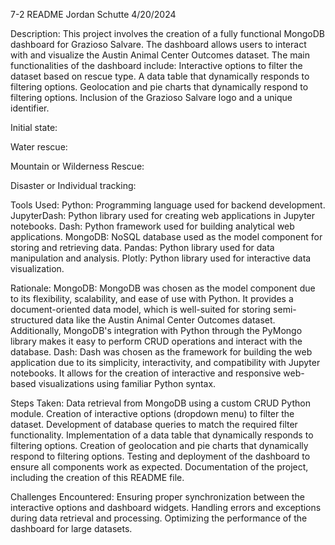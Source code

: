 7-2 README
Jordan Schutte
4/20/2024

Description:
This project involves the creation of a fully functional MongoDB dashboard for Grazioso Salvare. The dashboard allows users to interact with and visualize the Austin Animal Center Outcomes dataset. The main functionalities of the dashboard include:
Interactive options to filter the dataset based on rescue type.
A data table that dynamically responds to filtering options.
Geolocation and pie charts that dynamically respond to filtering options.
Inclusion of the Grazioso Salvare logo and a unique identifier.

Initial state:
<image>

Water rescue:
<image>

Mountain or Wilderness Rescue:
<image>

Disaster or Individual tracking:
<image>

Tools Used:
Python: Programming language used for backend development.
JupyterDash: Python library used for creating web applications in Jupyter notebooks.
Dash: Python framework used for building analytical web applications.
MongoDB: NoSQL database used as the model component for storing and retrieving data.
Pandas: Python library used for data manipulation and analysis.
Plotly: Python library used for interactive data visualization.

Rationale:
MongoDB: MongoDB was chosen as the model component due to its flexibility, scalability, and ease of use with Python. It provides a document-oriented data model, which is well-suited for storing semi-structured data like the Austin Animal Center Outcomes dataset. Additionally, MongoDB's integration with Python through the PyMongo library makes it easy to perform CRUD operations and interact with the database.
Dash: Dash was chosen as the framework for building the web application due to its simplicity, interactivity, and compatibility with Jupyter notebooks. It allows for the creation of interactive and responsive web-based visualizations using familiar Python syntax.

Steps Taken:
Data retrieval from MongoDB using a custom CRUD Python module.
Creation of interactive options (dropdown menu) to filter the dataset.
Development of database queries to match the required filter functionality.
Implementation of a data table that dynamically responds to filtering options.
Creation of geolocation and pie charts that dynamically respond to filtering options.
Testing and deployment of the dashboard to ensure all components work as expected.
Documentation of the project, including the creation of this README file.

Challenges Encountered:
Ensuring proper synchronization between the interactive options and dashboard widgets.
Handling errors and exceptions during data retrieval and processing.
Optimizing the performance of the dashboard for large datasets.
